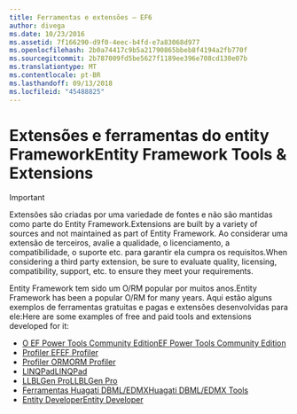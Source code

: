 ```yaml
---
title: Ferramentas e extensões – EF6
author: divega
ms.date: 10/23/2016
ms.assetid: 7f166290-d9f0-4eec-b4fd-e7a83068d977
ms.openlocfilehash: 2b0a74417c9b5a21790865bbeb8f4194a2fb770f
ms.sourcegitcommit: 2b787009fd5be5627f1189ee396e708cd130e07b
ms.translationtype: MT
ms.contentlocale: pt-BR
ms.lasthandoff: 09/13/2018
ms.locfileid: "45488825"
---
```

# <a name="entity-framework-tools--extensions"></a><span data-ttu-id="d0cc8-102">Extensões e ferramentas do entity Framework</span><span class="sxs-lookup"><span data-stu-id="d0cc8-102">Entity Framework Tools & Extensions</span></span>
> [!IMPORTANT]  
> <span data-ttu-id="d0cc8-103">Extensões são criadas por uma variedade de fontes e não são mantidas como parte do Entity Framework.</span><span class="sxs-lookup"><span data-stu-id="d0cc8-103">Extensions are built by a variety of sources and not maintained as part of Entity Framework.</span></span> <span data-ttu-id="d0cc8-104">Ao considerar uma extensão de terceiros, avalie a qualidade, o licenciamento, a compatibilidade, o suporte etc. para garantir ela cumpra os requisitos.</span><span class="sxs-lookup"><span data-stu-id="d0cc8-104">When considering a third party extension, be sure to evaluate quality, licensing, compatibility, support, etc. to ensure they meet your requirements.</span></span>

<span data-ttu-id="d0cc8-105">Entity Framework tem sido um O/RM popular por muitos anos.</span><span class="sxs-lookup"><span data-stu-id="d0cc8-105">Entity Framework has been a popular O/RM for many years.</span></span> <span data-ttu-id="d0cc8-106">Aqui estão alguns exemplos de ferramentas gratuitas e pagas e extensões desenvolvidas para ele:</span><span class="sxs-lookup"><span data-stu-id="d0cc8-106">Here are some examples of free and paid tools and extensions developed for it:</span></span>    

- [<span data-ttu-id="d0cc8-107">O EF Power Tools Community Edition</span><span class="sxs-lookup"><span data-stu-id="d0cc8-107">EF Power Tools Community Edition</span></span>](https://marketplace.visualstudio.com/items?itemName=ErikEJ.EntityFramework6PowerToolsCommunityEdition)
- [<span data-ttu-id="d0cc8-108">Profiler EF</span><span class="sxs-lookup"><span data-stu-id="d0cc8-108">EF Profiler</span></span>](https://efprof.com)  
- [<span data-ttu-id="d0cc8-109">Profiler ORM</span><span class="sxs-lookup"><span data-stu-id="d0cc8-109">ORM Profiler</span></span>](https://www.ormprofiler.com)  
- [<span data-ttu-id="d0cc8-110">LINQPad</span><span class="sxs-lookup"><span data-stu-id="d0cc8-110">LINQPad</span></span>](https://www.linqpad.net)  
- [<span data-ttu-id="d0cc8-111">LLBLGen Pro</span><span class="sxs-lookup"><span data-stu-id="d0cc8-111">LLBLGen Pro</span></span>](https://www.llblgen.com)  
- [<span data-ttu-id="d0cc8-112">Ferramentas Huagati DBML/EDMX</span><span class="sxs-lookup"><span data-stu-id="d0cc8-112">Huagati DBML/EDMX Tools</span></span>](https://www.huagati.com/dbmltools)  
- [<span data-ttu-id="d0cc8-113">Entity Developer</span><span class="sxs-lookup"><span data-stu-id="d0cc8-113">Entity Developer</span></span>](https://www.devart.com/entitydeveloper)  
